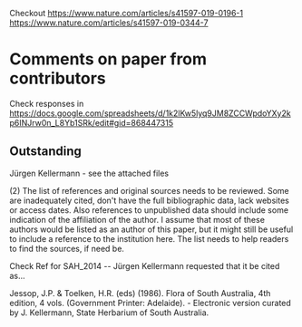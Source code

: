 Checkout https://www.nature.com/articles/s41597-019-0196-1
https://www.nature.com/articles/s41597-019-0344-7

# Comments on paper from contributors

Check responses in https://docs.google.com/spreadsheets/d/1k2lKw5lyq9JM8ZCCWpdoYXy2kp6INJrw0n_L8Yb1SRk/edit#gid=868447315


## Outstanding
 

Jürgen Kellermann - see the attached files
 

(2) The list of references and original sources needs to be reviewed.  Some are inadequately cited, don't have the full bibliographic data, lack websites or access dates.  Also references to unpublished data should include some indication of the affiliation of the author.  I assume that most of these authors would be listed as an author of this paper, but it might still be useful to include a reference to the institution here.  The list needs to help readers to find the sources, if need be.

 
Check Ref for SAH_2014 -- Jürgen Kellermann requested that it be cited as...

Jessop, J.P. & Toelken, H.R. (eds) (1986). Flora of South Australia, 4th edition, 4 vols. (Government Printer: Adelaide). - Electronic version curated by J. Kellermann, State Herbarium of South Australia.

